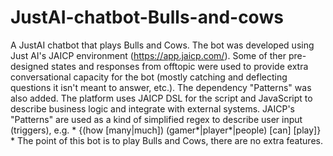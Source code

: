 # JustAI-chatbot-Bulls-and-cows
A JustAI chatbot that plays Bulls and Cows.
The bot was developed using Just AI's JAICP environment (https://app.jaicp.com/).
Some of ther pre-designed states and responses from offtopic were used to provide extra conversational capacity for the bot 
(mostly catching and deflecting questions it isn't meant to answer, etc.). The dependency "Patterns" was also added.
The platform uses JAICP DSL for the script and JavaScript to describe business logic and integrate with external systems.
JAICP's "Patterns" are used as a kind of simplified regex to describe user input (triggers), 
e.g. * {(how [many|much]) (gamer*|player*|people) [can] [play]} *
The point of this bot is to play Bulls and Cows, there are no extra features.
